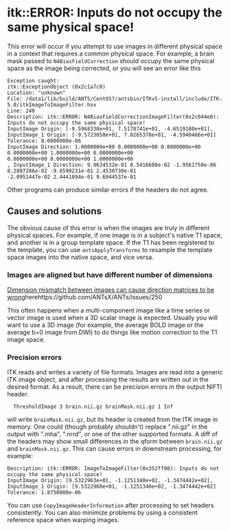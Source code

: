 # itk::ERROR: Inputs do not occupy the same physical space!

This error will occur if you attempt to use images in different physical space in a context that requires a common physical space. For example, a brain mask passed to `N4BiasFieldCorrection` should occupy the same physical space as the image being corrected, or you will see an error like this

```
Exception caught:
itk::ExceptionObject (0x2c1a7c0)
Location: "unknown"
File: /data1/lib/build/ANTS/CentOS7/antsbin/ITKv5-install/include/ITK-5.0/itkImageToImageFilter.hxx
Line: 240
Description: itk::ERROR: N4BiasFieldCorrectionImageFilter(0x2c044e0): Inputs do not occupy the same physical space!
InputImage Origin: [-9.5968330e+01, 7.5178741e+01, -4.6519180e+01], InputImage_1 Origin: [-9.5723050e+01, 7.0265378e+01, -4.5940466e+01]
Tolerance: 8.0000000e-06
InputImage Direction: 1.0000000e+00 0.0000000e+00 0.0000000e+00
0.0000000e+00 1.0000000e+00 0.0000000e+00
0.0000000e+00 0.0000000e+00 1.0000000e+00
, InputImage_1 Direction: 9.9634532e-01 8.5416688e-02 -1.9561758e-06
8.2807286e-02 -9.6590231e-01 2.4530730e-01
-2.0951447e-02 2.4441094e-01 9.6944537e-01
```

Other programs can produce similar errors if the headers do not agree.

## Causes and solutions

The obvious cause of this error is when the images are truly in different physical spaces. For example, if one image is in a subject's native T1 space, and another is in a group template space. If the T1 has been registered to the template, you can use `antsApplyTransforms` to resample the template space images into the native space, and vice versa. 

### Images are aligned but have different number of dimensions

[Dimension mismatch between images can cause direction matrices to be wrong](https://github.com/ANTsX/ANTs/issues/250)herehttps://github.com/ANTsX/ANTs/issues/250

This often happens when a multi-component image like a time series or vector image is used when a 3D scalar image is expected. Usually you will want to use a 3D image (for example, the average BOLD image or the average b=0 image from DWI) to do things like motion correction to the T1 image space.


### Precision errors 

ITK reads and writes a variety of file formats. Images are read into a generic ITK image object, and after processing the results are written out in the desired format. As a result, there can be precision errors in the output NIFTI header.

```
  ThresholdImage 3 brain.nii.gz brainMask.nii.gz 1 Inf
```

will write `brainMask.nii.gz`, but its header is created from the ITK image in memory. One could (though probably shouldn't) replace ".nii.gz" in the output with ".mha", ".nrrd", or one of the other supported formats. A diff of the headers may show small differences in the qform between `brain.nii.gz` and `brainMask.nii.gz`. This can cause errors in downstream processing, for example: 

```
Description: itk::ERROR: ImageToImageFilter(0x352ff90): Inputs do not occupy the same physical space!
InputImage Origin: [9.5322963e+01, -1.1251340e+02, -1.3474442e+02], InputImage_1 Origin: [9.5322960e+01, -1.1251340e+02, -1.3474442e+02]
Tolerance: 1.8750000e-06
```

You can use `CopyImageHeaderInformation` after processing to set headers consistently. You can also minimize problems by using a consistent reference space when warping images.